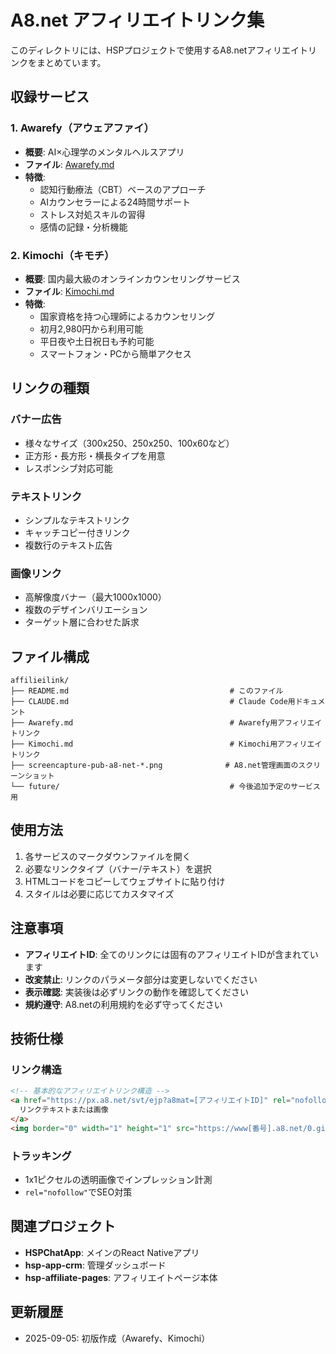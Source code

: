 # A8.net アフィリエイトリンク集

このディレクトリには、HSPプロジェクトで使用するA8.netアフィリエイトリンクをまとめています。

## 収録サービス

### 1. Awarefy（アウェアファイ）
- **概要**: AI×心理学のメンタルヘルスアプリ
- **ファイル**: [Awarefy.md](./Awarefy.md)
- **特徴**:
  - 認知行動療法（CBT）ベースのアプローチ
  - AIカウンセラーによる24時間サポート
  - ストレス対処スキルの習得
  - 感情の記録・分析機能

### 2. Kimochi（キモチ）
- **概要**: 国内最大級のオンラインカウンセリングサービス
- **ファイル**: [Kimochi.md](./Kimochi.md)
- **特徴**:
  - 国家資格を持つ心理師によるカウンセリング
  - 初月2,980円から利用可能
  - 平日夜や土日祝日も予約可能
  - スマートフォン・PCから簡単アクセス

## リンクの種類

### バナー広告
- 様々なサイズ（300x250、250x250、100x60など）
- 正方形・長方形・横長タイプを用意
- レスポンシブ対応可能

### テキストリンク
- シンプルなテキストリンク
- キャッチコピー付きリンク
- 複数行のテキスト広告

### 画像リンク
- 高解像度バナー（最大1000x1000）
- 複数のデザインバリエーション
- ターゲット層に合わせた訴求

## ファイル構成

```
affilieilink/
├── README.md                                    # このファイル
├── CLAUDE.md                                    # Claude Code用ドキュメント
├── Awarefy.md                                   # Awarefy用アフィリエイトリンク
├── Kimochi.md                                   # Kimochi用アフィリエイトリンク
├── screencapture-pub-a8-net-*.png              # A8.net管理画面のスクリーンショット
└── future/                                      # 今後追加予定のサービス用
```

## 使用方法

1. 各サービスのマークダウンファイルを開く
2. 必要なリンクタイプ（バナー/テキスト）を選択
3. HTMLコードをコピーしてウェブサイトに貼り付け
4. スタイルは必要に応じてカスタマイズ

## 注意事項

- **アフィリエイトID**: 全てのリンクには固有のアフィリエイトIDが含まれています
- **改変禁止**: リンクのパラメータ部分は変更しないでください
- **表示確認**: 実装後は必ずリンクの動作を確認してください
- **規約遵守**: A8.netの利用規約を必ず守ってください

## 技術仕様

### リンク構造
```html
<!-- 基本的なアフィリエイトリンク構造 -->
<a href="https://px.a8.net/svt/ejp?a8mat=[アフィリエイトID]" rel="nofollow">
  リンクテキストまたは画像
</a>
<img border="0" width="1" height="1" src="https://www[番号].a8.net/0.gif?a8mat=[アフィリエイトID]" alt="">
```

### トラッキング
- 1x1ピクセルの透明画像でインプレッション計測
- `rel="nofollow"`でSEO対策

## 関連プロジェクト

- **HSPChatApp**: メインのReact Nativeアプリ
- **hsp-app-crm**: 管理ダッシュボード
- **hsp-affiliate-pages**: アフィリエイトページ本体

## 更新履歴

- 2025-09-05: 初版作成（Awarefy、Kimochi）